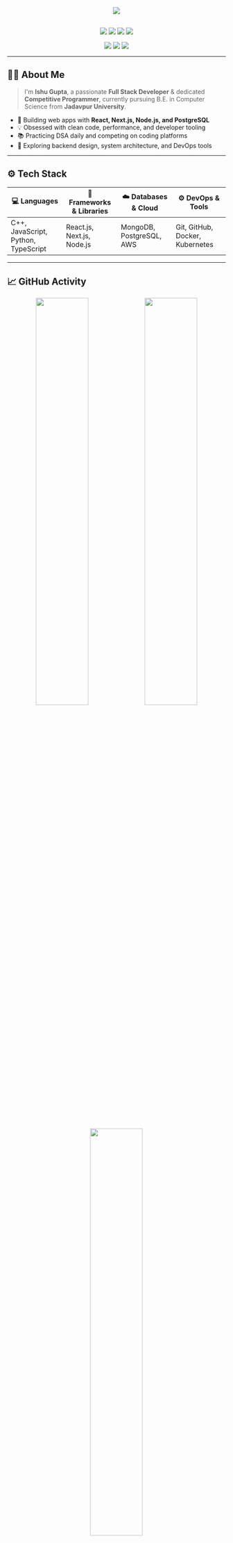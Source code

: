 <!-- GitHub Profile README - Ishu Gupta -->

<div align="center">
  <img src="https://capsule-render.vercel.app/api?type=wave&color=gradient&height=200&section=header&text=Ishu%20Gupta&fontSize=40&fontAlignY=35&desc=Full%20Stack%20Developer%20%7C%20Competitive%20Programmer&descAlignY=60&descAlign=50" />
</div>

<br />

<p align="center">
  <img src="https://img.shields.io/badge/Code%20With-C++-00599C?style=for-the-badge&logo=c%2B%2B&logoColor=white"/>
  <img src="https://img.shields.io/badge/JavaScript-F7DF1E?style=for-the-badge&logo=javascript&logoColor=black"/>
  <img src="https://img.shields.io/badge/TypeScript-007ACC?style=for-the-badge&logo=typescript&logoColor=white"/>
  <img src="https://img.shields.io/badge/Python-306998?style=for-the-badge&logo=python&logoColor=white"/>
</p>

<p align="center">
  <img src="https://img.shields.io/badge/React-20232A?style=for-the-badge&logo=react&logoColor=61DAFB"/>
  <img src="https://img.shields.io/badge/Next.js-000?style=for-the-badge&logo=nextdotjs&logoColor=white"/>
  <img src="https://img.shields.io/badge/Node.js-339933?style=for-the-badge&logo=nodedotjs&logoColor=white"/>
</p>

---

## 👨‍💻 About Me

> I'm **Ishu Gupta**, a passionate **Full Stack Developer** & dedicated **Competitive Programmer**, currently pursuing B.E. in Computer Science from **Jadavpur University**.

- 🎯 Building web apps with **React, Next.js, Node.js, and PostgreSQL**
- 💡 Obsessed with clean code, performance, and developer tooling
- 📚 Practicing DSA daily and competing on coding platforms
- 🌱 Exploring backend design, system architecture, and DevOps tools

---

## ⚙️ Tech Stack

| 💻 Languages            | 🧱 Frameworks & Libraries     | ☁️ Databases & Cloud    | ⚙️ DevOps & Tools            |
|------------------------|-------------------------------|--------------------------|------------------------------|
| C++, JavaScript, Python, TypeScript | React.js, Next.js, Node.js        | MongoDB, PostgreSQL, AWS     | Git, GitHub, Docker, Kubernetes |

---

## 📈 GitHub Activity

<p align="center">
  <img src="https://github-readme-streak-stats.herokuapp.com/?user=Ishu-1&theme=radical&border=none" width="49%"/>
  <img src="https://github-readme-stats.vercel.app/api?username=Ishu-1&show_icons=true&theme=radical&hide=issues&count_private=true" width="49%"/>
  <img src="https://github-readme-stats.vercel.app/api/top-langs/?username=Ishu-1&layout=compact&theme=radical&langs_count=6" width="49%"/>
</p>

---

## 🤝 Connect with Me

<p align="center">
  <a href="https://www.linkedin.com/in/ishu-gupta-0b4519256" target="_blank">
    <img src="https://img.shields.io/badge/LinkedIn-%230077B5.svg?style=for-the-badge&logo=linkedin&logoColor=white"/>
  </a>
  <a href="mailto:ishu1402gupta@gmail.com">
    <img src="https://img.shields.io/badge/Gmail-D14836?style=for-the-badge&logo=gmail&logoColor=white"/>
  </a>
  <a href="https://github.com/Ishu-1" target="_blank">
    <img src="https://img.shields.io/badge/GitHub-100000?style=for-the-badge&logo=github&logoColor=white"/>
  </a>
</p>

---

<p align="center">
  <img src="https://capsule-render.vercel.app/api?type=waving&color=gradient&height=120&section=footer"/>
</p>

<p align="center">
  <b>“Code what matters. Learn every day. Grow consistently.”</b>
</p>

